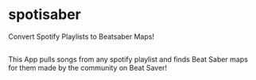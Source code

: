 # spotisaber
Convert Spotify Playlists to Beatsaber Maps!

##
This App pulls songs from any spotify playlist and finds Beat Saber maps for them made by the community on Beat Saver!
